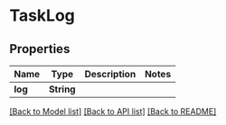 # TaskLog

## Properties

Name | Type | Description | Notes
------------ | ------------- | ------------- | -------------
**log** | **String** |  | 

[[Back to Model list]](../README.md#documentation-for-models) [[Back to API list]](../README.md#documentation-for-api-endpoints) [[Back to README]](../README.md)


